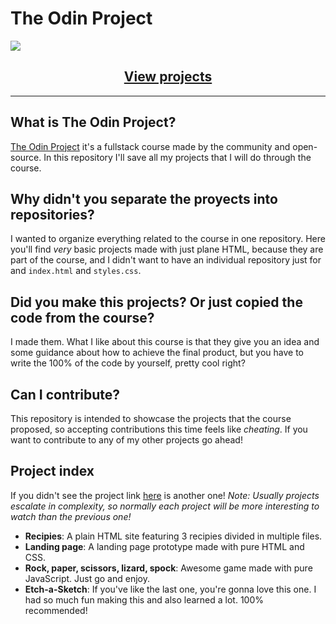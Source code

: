 # The Odin Project

<img align="center">![](https://www.theodinproject.com/assets/og-logo-022832d4cefeec1d5266237be260192f5980f9bcbf1c9ca151b358f0ce1fd2df.png)</img>


<h2 align="center"><a href="https://alesbe.github.io/the-odin-project/">View projects</a></h2>

***
## What is The Odin Project?
[The Odin Project](https://www.theodinproject.com/) it's a fullstack course made by the community and open-source. In this repository I'll save all my projects that I will do through the course.

## Why didn't you separate the proyects into repositories?
I wanted to organize everything related to the course in one repository. Here you'll find *very* basic projects made with just plane HTML, because they are part of the course, and I didn't want to have an individual repository just for and `index.html` and `styles.css`.

## Did you make this projects? Or just copied the code from the course?
I made them. What I like about this course is that they give you an idea and some guidance about how to achieve the final product, but you have to write the 100% of the code by yourself, pretty cool right?

## Can I contribute?
This repository is intended to showcase the projects that the course proposed, so accepting contributions this time feels like *cheating*. If you want to contribute to any of my other projects go ahead!

## Project index
If you didn't see the project link [here](https://alesbe.github.io/the-odin-project/) is another one!
*Note: Usually projects escalate in complexity, so normally each project will be more interesting to watch than the previous one!*

- **Recipies**: A plain HTML site featuring 3 recipies divided in multiple files.
- **Landing page**: A landing page prototype made with pure HTML and CSS.
- **Rock, paper, scissors, lizard, spock**: Awesome game made with pure JavaScript. Just go and enjoy.
- **Etch-a-Sketch**: If you've like the last one, you're gonna love this one. I had so much fun making this and also learned a lot. 100% recommended!